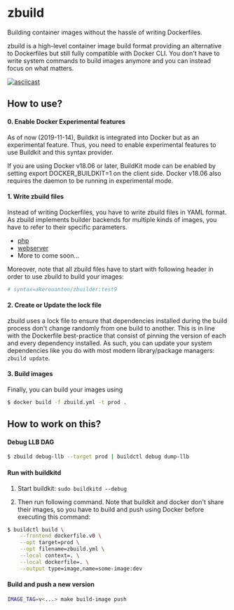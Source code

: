 # zbuild

Building container images without the hassle of writing Dockerfiles.

zbuild is a high-level container image build format providing an alternative to 
Dockerfiles but still fully compatible with Docker CLI. You don't have to write
system commands to build images anymore and you can instead focus on what
matters.

[![asciicast](https://asciinema.org/a/287488.svg)](https://asciinema.org/a/287488)

## How to use?

#### 0. Enable Docker Experimental features

As of now (2019-11-14), Buildkit is integrated into Docker but as an
experimental feature. Thus, you need to enable experimental features to use
Buildkit and this syntax provider.

If you are using Docker v18.06 or later, BuildKit mode can be enabled by
setting export DOCKER_BUILDKIT=1 on the client side. Docker v18.06 also
requires the daemon to be running in experimental mode.

#### 1. Write zbuild files

Instead of writing Dockerfiles, you have to write zbuild files in YAML format.
As zbuild implements builder backends for multiple kinds of images, you have to
refer to their specific parameters.

* [php](docs/kind-php.md)
* [webserver](docs/kind-webserver.md)
* More to come soon...

Moreover, note that all zbuild files have to start with following header in order
to use zbuild to build your images:

```yaml
# syntax=akerouanton/zbuilder:test9
```

#### 2. Create or Update the lock file

zbuild uses a lock file to ensure that dependencies installed during the build
process don't change randomly from one build to another. This is in line with
the Dockerfile best-practice that consist of pinning the version of each and
every dependency installed. As such, you can update your system dependencies
like you do with most modern library/package managers: `zbuild update`.

#### 3. Build images

Finally, you can build your images using

```bash
$ docker build -f zbuild.yml -t prod .
```

## How to work on this?

#### Debug LLB DAG

```bash
$ zbuild debug-llb --target prod | buildctl debug dump-llb
```

#### Run with buildkitd

1. Start buildkit: `sudo buildkitd --debug`

2. Then run following command. Note that buildkit and docker don't share their
images, so you have to build and push using Docker before executing this command:

```bash
$ buildctl build \
    --frontend dockerfile.v0 \
    --opt target=prod \
    --opt filename=zbuild.yml \
    --local context=. \
    --local dockerfile=. \
    --output type=image,name=some-image:dev
```

#### Build and push a new version

```bash
IMAGE_TAG=v<...> make build-image push
```

